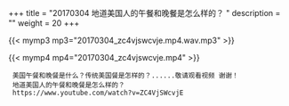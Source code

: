 +++
title = "20170304  地道美国人的午餐和晚餐是怎么样的？ "
description = ""
weight = 20
+++

{{< mymp3 mp3="20170304_zc4vjswcvje.mp4.wav.mp3" >}}

{{< mymp4 mp4="20170304_zc4vjswcvje.mp4" >}}

     美国午餐和晚餐是什么？传统美国餐是怎样的？......敬请观看视频 谢谢！ 
     地道美国人的午餐和晚餐是怎么样的？ 
     https://www.youtube.com/watch?v=ZC4VjSWcvjE 
